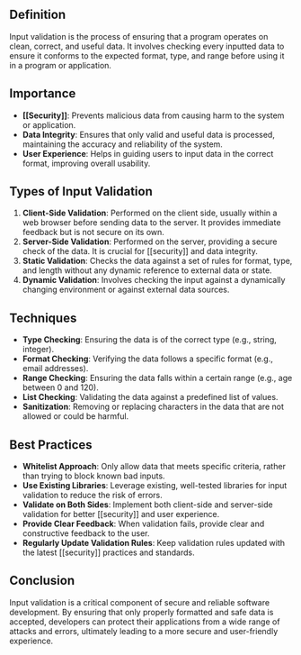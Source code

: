 ## Definition
Input validation is the process of ensuring that a program operates on clean, correct, and useful data. It involves checking every inputted data to ensure it conforms to the expected format, type, and range before using it in a program or application.

## Importance
- **[[Security]]**: Prevents malicious data from causing harm to the system or application.
- **Data Integrity**: Ensures that only valid and useful data is processed, maintaining the accuracy and reliability of the system.
- **User Experience**: Helps in guiding users to input data in the correct format, improving overall usability.

## Types of Input Validation
1. **Client-Side Validation**: Performed on the client side, usually within a web browser before sending data to the server. It provides immediate feedback but is not secure on its own.
2. **Server-Side Validation**: Performed on the server, providing a secure check of the data. It is crucial for [[security]] and data integrity.
3. **Static Validation**: Checks the data against a set of rules for format, type, and length without any dynamic reference to external data or state.
4. **Dynamic Validation**: Involves checking the input against a dynamically changing environment or against external data sources.

## Techniques
- **Type Checking**: Ensuring the data is of the correct type (e.g., string, integer).
- **Format Checking**: Verifying the data follows a specific format (e.g., email addresses).
- **Range Checking**: Ensuring the data falls within a certain range (e.g., age between 0 and 120).
- **List Checking**: Validating the data against a predefined list of values.
- **Sanitization**: Removing or replacing characters in the data that are not allowed or could be harmful.

## Best Practices
- **Whitelist Approach**: Only allow data that meets specific criteria, rather than trying to block known bad inputs.
- **Use Existing Libraries**: Leverage existing, well-tested libraries for input validation to reduce the risk of errors.
- **Validate on Both Sides**: Implement both client-side and server-side validation for better [[security]] and user experience.
- **Provide Clear Feedback**: When validation fails, provide clear and constructive feedback to the user.
- **Regularly Update Validation Rules**: Keep validation rules updated with the latest [[security]] practices and standards.

## Conclusion
Input validation is a critical component of secure and reliable software development. By ensuring that only properly formatted and safe data is accepted, developers can protect their applications from a wide range of attacks and errors, ultimately leading to a more secure and user-friendly experience.